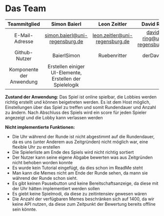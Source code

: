 # Das Team

| Teammitglied | Simon Baierl  | Leon Zeitler  | David Ring | Sven Panov
| :-----: | :-: | :-: |  :-: | :-: |
| E-Mail-Adresse | simon.baierl@uni-regensburg.de | leon.zeitler@uni-regensburg.de |david-ring@uni-regensburg.de | sven-panov@uni-regensburg.de |
| Github-Nutzer | BaierlSimon | Ruebenritter | derDavid2 |URgithubaccount2 |
| Komponente der Anwendung | Erstellen einiger UI-Elemente, </br> Erstellen der Spielelogik </br> | | | |

**Zustand der Anwendung:** Das Spiel ist online spielbar, die Lobbies werden richtig erstellt und können beigetreten werden. Es ist dem Host möglich, Einstellungen über das Spiel zu treffen und somit Rundendauer und Anzahl zu ändern. Nach Abschluss des Spiels wird ein score für jeden Spieler angezeigt und die Lobby kann verlassen werden</br>

**Nicht implementierte Funktionen:**</br> 
- Die Uhr während der Runde ist nicht abgestimmt auf die Rundendauer, da es uns (unter Anderem aus Zeitgründen) nicht möglich war, eine flexible Uhr zu erstellen 
- Die Spielerliste am Ende des Spiels wird nicht richtig sortiert 
- Der Nutzer kann seine eigene Abgabe bewerten was aus Zeitgründen nicht behoben worden konnte
- Es wurde kein Tutorial eingefügt, da dies schon im ReadMe steht
- Man kann die Memes nicht am Ende der Runde sehen, da mann sie während der Runde schon sieht.
- Es gibt keinen Pausebutton und keine Bereitschaftsanzeige, da diese mit der Uhr hätten implementiert werden sollen
- Es giebt keine Spielmodi, da diese zu zeitintensiev gewesen wären
- Die Anzahl der verfügbaren Memes beschränken sich auf 1400, da wir keine API nutzen, da diese zum Zeitpunkt der Bewertung bereits offline sein könnte.
